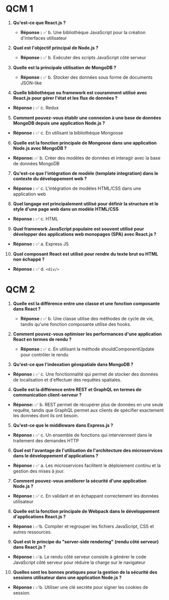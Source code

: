 # QCM 1

1. **Qu'est-ce que React.js ?**
   
   - **Réponse :** ✅ b. Une bibliothèque JavaScript pour la création d'interfaces utilisateur

2. **Quel est l'objectif principal de Node.js ?**
   
   - **Réponse :** ✅ b. Exécuter des scripts JavaScript côté serveur

3. **Quelle est la principale utilisation de MongoDB ?**
  
   - **Réponse :** ✅ b. Stocker des données sous forme de documents JSON-like

4. **Quelle bibliothèque ou framework est couramment utilisé avec React.js pour gérer l'état et les flux de données ?**
- **Réponse :** ✅ c. Redux

5. **Comment pouvez-vous établir une connexion à une base de données MongoDB depuis une application Node.js ?**
- **Réponse :** ✅ c. En utilisant la bibliothèque Mongoose 

6. **Quelle est la fonction principale de Mongoose dans une application Node.js avec MongoDB ?**
- **Réponse:** ✅ b. Créer des modèles de données et interagir avec la base de données MongoDB 

7. **Qu'est-ce que l'intégration de modèle (template integration) dans le contexte du développement web ?**
- **Réponse :** ✅ c. L'intégration de modèles HTML/CSS dans une application web

8. **Quel langage est principalement utilisé pour définir la structure et le style d'une page web dans un modèle HTML/CSS**
- **Réponse :** ✅ c. HTML

9. **Quel framework JavaScript populaire est souvent utilisé pour développer des
applications web monopages (SPA) avec React.js ?**
- **Réponse :** ✅ a. Express JS
10. **Quel composant React est utilisé pour rendre du texte brut ou HTML non échappé ?**
- **Réponse :** ✅ d. `<div/>`

# QCM 2

1. **Quelle est la différence entre une classe et une fonction composante dans React ?**
   
   - **Réponse :** ✅ b. Une classe utilise des méthodes de cycle de vie, tandis qu'une fonction composante utilise des hooks.

2. **Comment pouvez-vous optimiser les performances d'une application React en termes de rendu ?**

   - **Réponse :** ✅ c. En utilisant la méthode shouldComponentUpdate pour contrôler le rendu

3. **Qu'est-ce que l'indexation géospatiale dans MongoDB ?**

- **Réponse :** ✅ c. Une fonctionnalité qui permet de stocker des données de localisation et d'effectuer 
des requêtes spatiales. 

4. **Quelle est la différence entre REST et GraphQL en termes de communication
client-serveur ?**

- **Réponse:** ✅ b. REST permet de récupérer plus de données en une seule requête, tandis que 
GraphQL permet aux clients de spécifier exactement les données dont ils ont besoin.

5. **Qu'est-ce que le middleware dans Express.js ?**

- **Réponse :** ✅ c. Un ensemble de fonctions qui interviennent dans le traitement des demandes 
HTTP

6.  **Quel est l'avantage de l'utilisation de l'architecture des microservices dans le développement d'applications ?**

- **Réponse :** ✅ a. Les microservices facilitent le déploiement continu et la gestion des mises à jour.

7. **Comment pouvez-vous améliorer la sécurité d'une application Node.js ?**

- **Réponse :** ✅ c. En validant et en échappant correctement les données utilisateur

8. **Quelle est la fonction principale de Webpack dans le développement d'applications React.js ?** 

- **Réponse :** ✅b. Compiler et regrouper les fichiers JavaScript, CSS et autres ressources.

9. **Quel est le principe du "server-side rendering" (rendu côté serveur) dans React.js ?** 
- **Réponse :** ✅a.  Le rendu côté serveur consiste à générer le code JavaScript côté serveur pour 
réduire la charge sur le navigateur

10. **Quelles sont les bonnes pratiques pour la gestion de la sécurité des sessions
utilisateur dans une application Node.js ?** 
- **Réponse :** ✅b. Utiliser une clé secrète pour signer les cookies de session. 
